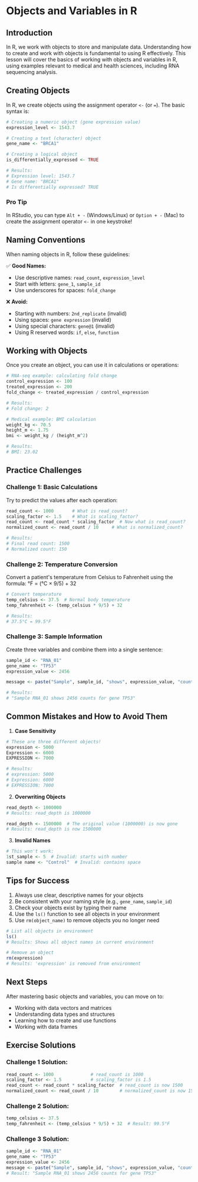 # Objects and Variables in R

## Introduction

In R, we work with objects to store and manipulate data. Understanding how to create and work with objects is fundamental to using R effectively. This lesson will cover the basics of working with objects and variables in R, using examples relevant to medical and health sciences, including RNA sequencing analysis.

## Creating Objects

In R, we create objects using the assignment operator `<-` (or `=`). The basic syntax is:

```r
# Creating a numeric object (gene expression value)
expression_level <- 1543.7

# Creating a text (character) object
gene_name <- "BRCA1"

# Creating a logical object
is_differentially_expressed <- TRUE

# Results:
# Expression level: 1543.7
# Gene name: "BRCA1"
# Is differentially expressed? TRUE
```

### Pro Tip
In RStudio, you can type `Alt + -` (Windows/Linux) or `Option + -` (Mac) to create the assignment operator `<-` in one keystroke!

## Naming Conventions

When naming objects in R, follow these guidelines:

✅ **Good Names:**
- Use descriptive names: `read_count`, `expression_level`
- Start with letters: `gene_1`, `sample_id`
- Use underscores for spaces: `fold_change`

❌ **Avoid:**
- Starting with numbers: `2nd_replicate` (invalid)
- Using spaces: `gene expression` (invalid)
- Using special characters: `gene@1` (invalid)
- Using R reserved words: `if`, `else`, `function`

## Working with Objects

Once you create an object, you can use it in calculations or operations:

```r
# RNA-seq example: calculating fold change
control_expression <- 100
treated_expression <- 200
fold_change <- treated_expression / control_expression

# Results:
# Fold change: 2

# Medical example: BMI calculation
weight_kg <- 70.5
height_m <- 1.75
bmi <- weight_kg / (height_m^2)

# Results:
# BMI: 23.02
```

## Practice Challenges

### Challenge 1: Basic Calculations
Try to predict the values after each operation:

```r
read_count <- 1000       # What is read_count?
scaling_factor <- 1.5    # What is scaling_factor?
read_count <- read_count * scaling_factor  # Now what is read_count?
normalized_count <- read_count / 10     # What is normalized_count?

# Results:
# Final read count: 1500
# Normalized count: 150
```

### Challenge 2: Temperature Conversion
Convert a patient's temperature from Celsius to Fahrenheit using the formula: °F = (°C × 9/5) + 32

```r
# Convert temperature
temp_celsius <- 37.5  # Normal body temperature
temp_fahrenheit <- (temp_celsius * 9/5) + 32

# Results:
# 37.5°C = 99.5°F
```

### Challenge 3: Sample Information
Create three variables and combine them into a single sentence:

```r
sample_id <- "RNA_01"
gene_name <- "TP53"
expression_value <- 2456

message <- paste("Sample", sample_id, "shows", expression_value, "counts for gene", gene_name)

# Results:
# "Sample RNA_01 shows 2456 counts for gene TP53"
```

## Common Mistakes and How to Avoid Them

1. **Case Sensitivity**
```r
# These are three different objects!
expression <- 5000
Expression <- 6000
EXPRESSION <- 7000

# Results:
# expression: 5000
# Expression: 6000
# EXPRESSION: 7000
```

2. **Overwriting Objects**
```r
read_depth <- 1000000
# Results: read_depth is 1000000

read_depth <- 1500000  # The original value (1000000) is now gone
# Results: read_depth is now 1500000
```

3. **Invalid Names**
```r
# This won't work:
1st_sample <- 5  # Invalid: starts with number
sample name <- "Control"  # Invalid: contains space
```

## Tips for Success

1. Always use clear, descriptive names for your objects
2. Be consistent with your naming style (e.g., `gene_name`, `sample_id`)
3. Check your objects exist by typing their name
4. Use the `ls()` function to see all objects in your environment
5. Use `rm(object_name)` to remove objects you no longer need

```r
# List all objects in environment
ls()
# Results: Shows all object names in current environment

# Remove an object
rm(expression)
# Results: 'expression' is removed from environment
```

## Next Steps

After mastering basic objects and variables, you can move on to:
- Working with data vectors and matrices
- Understanding data types and structures
- Learning how to create and use functions
- Working with data frames

## Exercise Solutions

### Challenge 1 Solution:
```r
read_count <- 1000              # read_count is 1000
scaling_factor <- 1.5           # scaling_factor is 1.5
read_count <- read_count * scaling_factor  # read_count is now 1500
normalized_count <- read_count / 10        # normalized_count is now 150
```

### Challenge 2 Solution:
```r
temp_celsius <- 37.5
temp_fahrenheit <- (temp_celsius * 9/5) + 32  # Result: 99.5°F
```

### Challenge 3 Solution:
```r
sample_id <- "RNA_01"
gene_name <- "TP53"
expression_value <- 2456
message <- paste("Sample", sample_id, "shows", expression_value, "counts for gene", gene_name)
# Result: "Sample RNA_01 shows 2456 counts for gene TP53"
``` 